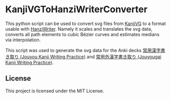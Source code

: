 # KanjiVGToHanziWriterConverter  
This python script can be used to convert svg files from [KanjiVG](https://kanjivg.tagaini.net) to a format usable with [HanziWriter](https://hanziwriter.org). Namely it scales and translates the svg data, converts all path elements to cubic Bézier curves and estimates medians via interpolation.  
  
This script was used to generate the svg data for the Anki decks [常用漢字書き取り (Jouyou Kanji Writing Practice)](https://ankiweb.net/shared/info/536709674) and [常用外漢字書き取り (Jouyougai Kanji Writing Practice)](https://ankiweb.net/shared/info/1439997872).
  
## License  
This project is licensed under the MIT License.  
